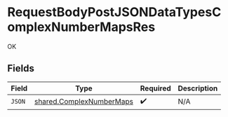 # RequestBodyPostJSONDataTypesComplexNumberMapsRes

OK


## Fields

| Field                                                                       | Type                                                                        | Required                                                                    | Description                                                                 |
| --------------------------------------------------------------------------- | --------------------------------------------------------------------------- | --------------------------------------------------------------------------- | --------------------------------------------------------------------------- |
| `JSON`                                                                      | [shared.ComplexNumberMaps](../../../pkg/models/shared/complexnumbermaps.md) | :heavy_check_mark:                                                          | N/A                                                                         |